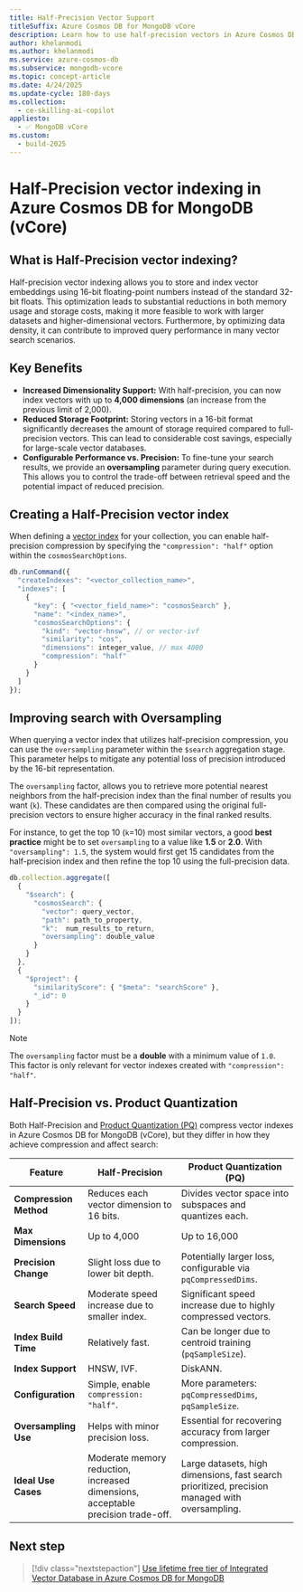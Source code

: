 ```yaml
---
title: Half-Precision Vector Support
titleSuffix: Azure Cosmos DB for MongoDB vCore
description: Learn how to use half-precision vectors in Azure Cosmos DB for MongoDB vCore for more efficient and scalable AI applications.
author: khelanmodi
ms.author: khelanmodi
ms.service: azure-cosmos-db
ms.subservice: mongodb-vcore
ms.topic: concept-article
ms.date: 4/24/2025
ms.update-cycle: 180-days
ms.collection:
  - ce-skilling-ai-copilot
appliesto:
  - ✅ MongoDB vCore
ms.custom:
  - build-2025
---
```


# Half-Precision vector indexing in Azure Cosmos DB for MongoDB (vCore)

## What is Half-Precision vector indexing?

Half-precision vector indexing allows you to store and index vector embeddings using 16-bit floating-point numbers instead of the standard 32-bit floats. This optimization leads to substantial reductions in both memory usage and storage costs, making it more feasible to work with larger datasets and higher-dimensional vectors. Furthermore, by optimizing data density, it can contribute to improved query performance in many vector search scenarios.

## Key Benefits

- **Increased Dimensionality Support:** With half-precision, you can now index vectors with up to **4,000 dimensions** (an increase from the previous limit of 2,000). 
- **Reduced Storage Footprint:** Storing vectors in a 16-bit format significantly decreases the amount of storage required compared to full-precision vectors. This can lead to considerable cost savings, especially for large-scale vector databases.
- **Configurable Performance vs. Precision:** To fine-tune your search results, we provide an **oversampling** parameter during query execution. This allows you to control the trade-off between retrieval speed and the potential impact of reduced precision.

## Creating a Half-Precision vector index

When defining a [vector index](./vector-search.md#perform-vector-similarity-search) for your collection, you can enable half-precision compression by specifying the `"compression": "half"` option within the `cosmosSearchOptions`.

```javascript
db.runCommand({
  "createIndexes": "<vector_collection_name>",
  "indexes": [
    {
      "key": { "<vector_field_name>": "cosmosSearch" },
      "name": "<index_name>",
      "cosmosSearchOptions": {
        "kind": "vector-hnsw", // or vector-ivf
        "similarity": "cos",
        "dimensions": integer_value, // max 4000
        "compression": "half"
      }
    }
  ]
});
```

## Improving search with Oversampling

When querying a vector index that utilizes half-precision compression, you can use the `oversampling` parameter within the `$search` aggregation stage. This parameter helps to mitigate any potential loss of precision introduced by the 16-bit representation.

The `oversampling` factor, allows you to retrieve more potential nearest neighbors from the half-precision index than the final number of results you want (`k`). These candidates are then compared using the original full-precision vectors to ensure higher accuracy in the final ranked results. 

For instance, to get the top 10 (`k`=10) most similar vectors, a good **best practice** might be to set `oversampling` to a value like **1.5** or **2.0**. With `"oversampling": 1.5`, the system would first get 15 candidates from the half-precision index and then refine the top 10 using the full-precision data.

```javascript
db.collection.aggregate([
  {
    "$search": {
      "cosmosSearch": {
        "vector": query_vector,
        "path": path_to_property,
        "k":  num_results_to_return,
        "oversampling": double_value
      }
    }
  },
  {
    "$project": {
      "similarityScore": { "$meta": "searchScore" },
      "_id": 0
    }
  }
]);
```

> [!NOTE]
> The `oversampling` factor must be a **double** with a minimum value of `1.0`. This factor is only relevant for vector indexes created with `"compression": "half"`.

## Half-Precision vs. Product Quantization

Both Half-Precision and [Product Quantization (PQ)](./product-quantization.md) compress vector indexes in Azure Cosmos DB for MongoDB (vCore), but they differ in how they achieve compression and affect search:

| Feature                 | Half-Precision                                   | Product Quantization (PQ)                                      |
|-------------------------|---------------------------------------------------|-----------------------------------------------------------------|
| **Compression Method** | Reduces each vector dimension to 16 bits.         | Divides vector space into subspaces and quantizes each.          |
| **Max Dimensions** | Up to 4,000                                      | Up to 16,000                                                   |
| **Precision Change** | Slight loss due to lower bit depth.               | Potentially larger loss, configurable via `pqCompressedDims`.    |
| **Search Speed** | Moderate speed increase due to smaller index.     | Significant speed increase due to highly compressed vectors.   |
| **Index Build Time** | Relatively fast.                                | Can be longer due to centroid training (`pqSampleSize`).          |
| **Index Support** | HNSW, IVF.                                      | DiskANN.                                                      |
| **Configuration** | Simple, enable `compression: "half"`.            | More parameters: `pqCompressedDims`, `pqSampleSize`.          |
| **Oversampling Use** | Helps with minor precision loss.                  | Essential for recovering accuracy from larger compression.       |
| **Ideal Use Cases** | Moderate memory reduction, increased dimensions, acceptable precision trade-off. | Large datasets, high dimensions, fast search prioritized, precision managed with oversampling. |

## Next step

> [!div class="nextstepaction"]
> [Use lifetime free tier of Integrated Vector Database in Azure Cosmos DB for MongoDB](free-tier.md)